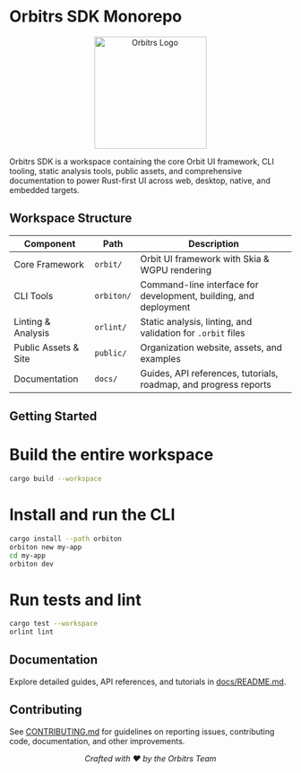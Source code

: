 # Orbitrs SDK Monorepo

<p align="center">
  <img src="public/assets/orbitrs.svg" alt="Orbitrs Logo" width="200">
</p>

Orbitrs SDK is a workspace containing the core Orbit UI framework, CLI tooling, static analysis tools, public assets, and comprehensive documentation to power Rust-first UI across web, desktop, native, and embedded targets.

## Workspace Structure

| Component              | Path        | Description                                                     |
|------------------------|-------------|-----------------------------------------------------------------|
| Core Framework         | `orbit/`    | Orbit UI framework with Skia & WGPU rendering                   |
| CLI Tools              | `orbiton/`  | Command-line interface for development, building, and deployment|
| Linting & Analysis     | `orlint/`   | Static analysis, linting, and validation for `.orbit` files     |
| Public Assets & Site   | `public/`   | Organization website, assets, and examples                      |
| Documentation          | `docs/`     | Guides, API references, tutorials, roadmap, and progress reports|

## Getting Started

# Build the entire workspace
```bash
cargo build --workspace
```

# Install and run the CLI
```bash
cargo install --path orbiton
orbiton new my-app
cd my-app
orbiton dev
```

# Run tests and lint
```bash
cargo test --workspace
orlint lint
```

## Documentation

Explore detailed guides, API references, and tutorials in [docs/README.md](docs/README.md).

## Contributing

See [CONTRIBUTING.md](CONTRIBUTING.md) for guidelines on reporting issues, contributing code, documentation, and other improvements.

<p align="center">
  <em>Crafted with ❤️ by the Orbitrs Team</em>
</p>


